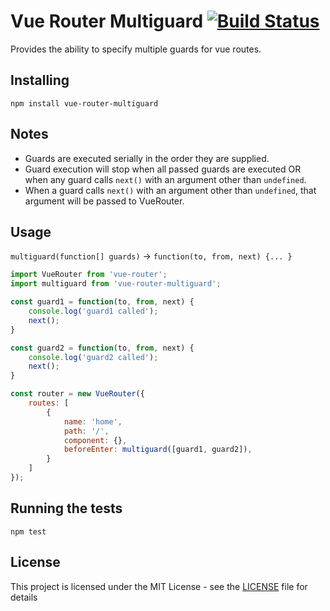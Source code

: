 # Vue Router Multiguard [![Build Status](https://travis-ci.org/atanas-angelov-dev/vue-router-multiguard.svg?branch=master)](https://travis-ci.org/atanas-angelov-dev/vue-router-multiguard)

Provides the ability to specify multiple guards for vue routes.

## Installing

`npm install vue-router-multiguard`

## Notes

- Guards are executed serially in the order they are supplied.
- Guard execution will stop when all passed guards are executed OR when any guard calls `next()` with an argument other than `undefined`.
- When a guard calls `next()` with an argument other than `undefined`, that argument will be passed to VueRouter.

## Usage

`multiguard(function[] guards)` -> `function(to, from, next) {... }`

```js
import VueRouter from 'vue-router';
import multiguard from 'vue-router-multiguard';

const guard1 = function(to, from, next) {
	console.log('guard1 called');
	next();
}

const guard2 = function(to, from, next) {
	console.log('guard2 called');
	next();
}

const router = new VueRouter({
	routes: [
		{
			name: 'home',
			path: '/',
			component: {},
			beforeEnter: multiguard([guard1, guard2]),
		}
	]
});
```

## Running the tests

`npm test`

## License

This project is licensed under the MIT License - see the [LICENSE](LICENSE) file for details
